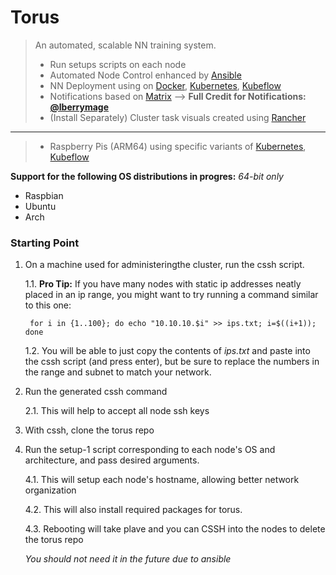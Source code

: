 # Torus

> An automated, scalable NN training system.
> - Run setups scripts on each node
> - Automated Node Control enhanced by [Ansible](https://www.ansible.com/)
> - NN Deployment using on [Docker](https://www.docker.com/), [Kubernetes](https://kubernetes.io/), [Kubeflow](https://www.kubeflow.org/)
> - Notifications based on [Matrix](https://matrix.org/)  --> **Full Credit for Notifications: [@lberrymage](https://github.com/lberrymage)**
> - (Install Separately) Cluster task visuals created using [Rancher](https://rancher.com/)
----------------------------------------------------
> - Raspberry Pis (ARM64) using specific variants of [Kubernetes](https://microk8s.io/), [Kubeflow](https://www.kubeflow.org/docs/distributions/microk8s/kubeflow-on-microk8s/)

**Support for the following OS distributions in progres:**
*64-bit only*
- Raspbian
- Ubuntu
- Arch


### Starting Point

1. On a machine used for administeringthe cluster, run the cssh script.
      
      1.1. **Pro Tip:** If you have many nodes with static ip addresses neatly placed in an ip range, you might want to try running a command similar to this one:
                    
        for i in {1..100}; do echo "10.10.10.$i" >> ips.txt; i=$((i+1)); done
      
      1.2. You will be able to just copy the contents of *ips.txt* and paste into the cssh script (and press enter), but be sure to replace the numbers in the range and subnet to match your network.

2. Run the generated cssh command
  
      2.1. This will help to accept all node ssh keys

3. With cssh, clone the torus repo
  
4. Run the setup-1 script corresponding to each node's OS and architecture, and pass desired arguments.
  
      4.1. This will setup each node's hostname, allowing better network organization
  
      4.2. This will also install required packages for torus.
  
      4.3. Rebooting will take plave and you can CSSH into the nodes to delete the torus repo
  
      *You should not need it in the future due to ansible*
